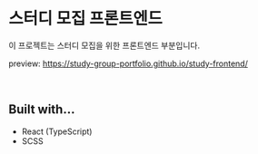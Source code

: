 # 스터디 모집 프론트엔드

이 프로젝트는 스터디 모집을 위한 프론트엔드 부분입니다.

preview: https://study-group-portfolio.github.io/study-frontend/

<br>

## Built with...

- React (TypeScript)
- SCSS
